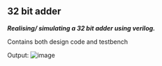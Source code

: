 ## 32 bit adder

***Realising/ simulating  a 32 bit adder using verilog.***

Contains both design code and testbench

Output:
![image](https://user-images.githubusercontent.com/85502194/176829337-48b670c4-26bf-49a4-87b6-5bf1b87f4b48.png)

